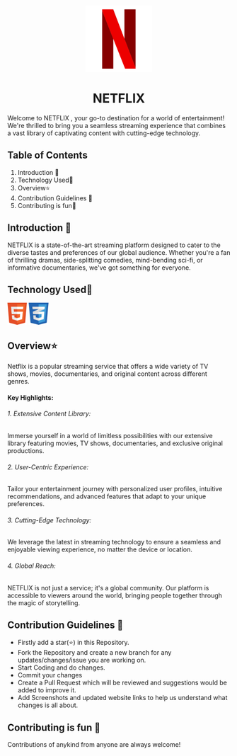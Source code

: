 <div align="center"><img src="assets/images/favicon.ico" height="150" width="150" ></div>

# <div align="center">NETFLIX</div>

Welcome to NETFLIX , your go-to destination for a world of entertainment! We're thrilled to bring you a seamless streaming experience that combines a vast library of captivating content with cutting-edge technology.

## Table of Contents

1. Introduction 📌
2. Technology Used🚀
3. Overview⭐
4. Contribution Guidelines 📑
5. Contributing is fun🧡


## Introduction 📌

NETFLIX is a state-of-the-art streaming platform designed to cater to the diverse tastes and preferences of our global audience. Whether you're a fan of thrilling dramas, side-splitting comedies, mind-bending sci-fi, or informative documentaries, we've got something for everyone.

## Technology Used🚀

<img src="assets/images/html.png" height="50"> 
<img src="assets/images/css.jpeg" height="50">

##  Overview⭐
Netflix is a popular streaming service that offers a wide variety of TV shows, movies, documentaries, and original content across different genres. 

#### Key Highlights:
###### 1. Extensive Content Library: 
Immerse yourself in a world of limitless possibilities with our extensive library featuring movies, TV shows, documentaries, and exclusive original productions.

###### 2. User-Centric Experience: 
Tailor your entertainment journey with personalized user profiles, intuitive recommendations, and advanced features that adapt to your unique preferences.

###### 3. Cutting-Edge Technology: 
We leverage the latest in streaming technology to ensure a seamless and enjoyable viewing experience, no matter the device or location.

###### 4. Global Reach: 
NETFLIX is not just a service; it's a global community. Our platform is accessible to viewers around the world, bringing people together through the magic of storytelling.

## Contribution Guidelines 📑


- Firstly add a star(⭐) in this Repository.
- Fork the Repository and create a new branch for any updates/changes/issue you are working on.
- Start Coding and do changes.
- Commit your changes
- Create a Pull Request which will be reviewed and suggestions would be added to improve it.
- Add Screenshots and updated website links to help us understand what changes is all about.

## Contributing is fun 🧡


Contributions of anykind from anyone are always welcome!
